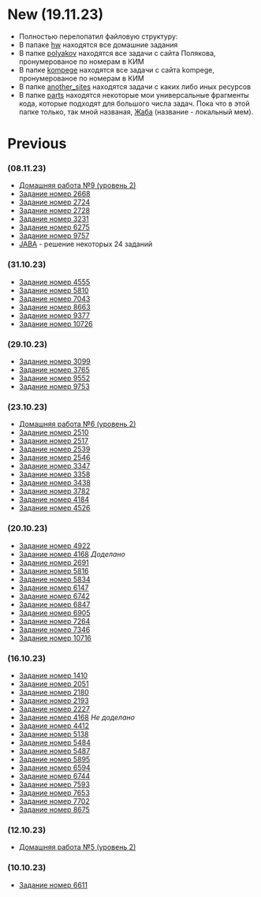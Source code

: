 # New (19.11.23)
- Полностью перелопатил файловую структуру:
- В папаке [hw](/hw) находятся все домашние задания
- В папке [polyakov](/polyakov) находятся все задачи с сайта Полякова, пронумерованое по номерам в КИМ
- В папке [kompege](/kompege) находятся все задачи с сайта kompege, пронумерованое по номерам в КИМ
- В папке [another_sites](/another_sites) находятся задачи с каких либо иных ресурсов
- В папке [parts](/parts) находятся некоторые мои универсальные фрагменты кода, которые подходят для большого числа задач. Пока что в этой папке только, так мной названая, [Жаба](/parts/JABA.py) (название - локальный мем).

# Previous
### (08.11.23)
- [Домашняя работа №9 (уровень 2)](/hw9)
- [Задание номер 2668](/2668.py)
- [Задание номер 2724](/2724.py)
- [Задание номер 2728](/2728.py)
- [Задание номер 3231](/3231.py)
- [Задание номер 6275](/6275.py)
- [Задание номер 9757](/9757.py)
- [JABA](/JABA.py) - решение некоторых 24 заданий
### (31.10.23)
- [Задание номер 4555](/4555.py)
- [Задание номер 5810](/5810.py)
- [Задание номер 7043](/7043.py)
- [Задание номер 8663](/8663.py)
- [Задание номер 9377](/9377.py)
- [Задание номер 10726](/10726.py)
### (29.10.23)
- [Задание номер 3099](/3099.py)
- [Задание номер 3765](/3765.py)
- [Задание номер 9552](/9552.py)
- [Задание номер 9753](/9753.py)
### (23.10.23)
- [Домашняя работа №6 (уровень 2)](/hw6)
- [Задание номер 2510](/2510.py)
- [Задание номер 2517](/2517.py)
- [Задание номер 2539](/2539.py)
- [Задание номер 2546](/2546.py)
- [Задание номер 3347](/3347.py)
- [Задание номер 3358](/3358.py)
- [Задание номер 3438](/3438.py)
- [Задание номер 3782](/3782.py)
- [Задание номер 4184](/4184.py)
- [Задание номер 4526](/4526.py)
### (20.10.23)
- [Задание номер 4922](/4922.py)
- [Задание номер 4168](/4168.py) *Доделано*
- [Задание номер 2691](/2691.py)
- [Задание номер 5816](/5816.py)
- [Задание номер 5834](/5834.py)
- [Задание номер 6147](/6147.py)
- [Задание номер 6742](/6742.py)
- [Задание номер 6847](/6847.py)
- [Задание номер 6905](/6905.py)
- [Задание номер 7264](/7264.py)
- [Задание номер 7346](/7346.py)
- [Задание номер 10716](/10716.py)
### (16.10.23)
- [Задание номер 1410](/1410.py)
- [Задание номер 2051](/2051.py)
- [Задание номер 2180](/2180.py)
- [Задание номер 2193](/2193.py)
- [Задание номер 2227](/2227.py)
- [Задание номер 4168](/4168.py) *Не доделано*
- [Задание номер 4412](/4412.py)
- [Задание номер 5138](/5138.py)
- [Задание номер 5484](/5484.py)
- [Задание номер 5487](/5487.py)
- [Задание номер 5895](/5895.py)
- [Задание номер 6594](/6594.py)
- [Задание номер 6744](/6744.py)
- [Задание номер 7593](/7593.py)
- [Задание номер 7653](/7653.py)
- [Задание номер 7702](/7702.py)
- [Задание номер 8675](/8675.py)
### (12.10.23)
- [Домашняя работа №5 (уровень 2)](/hw5)
### (10.10.23)
- [Задание номер 6611](/6611.py)